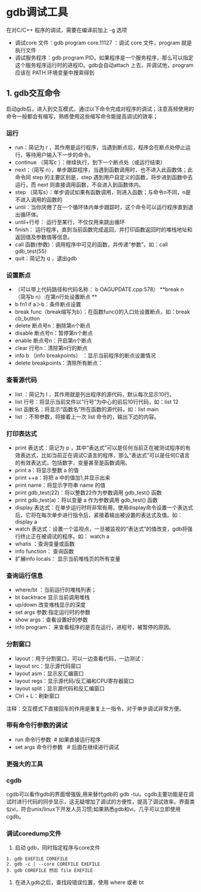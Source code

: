 # gdb调试工具

在对C/C++ 程序的调试，需要在编译前加上 -g 选项

* 调试core 文件：gdb program core.11127 ：调试 core 文件，program 就是执行文件
* 调试服务程序：gdb program PID。如果程序是一个服务程序，那么可以指定这个服务程序运行时的进程ID。gdb会自动attach 上去，并调试他，program 应该在 PATH 环境变量中搜索得到

## 1. gdb交互命令

启动gdb后，进入到交互模式，通过以下命令完成对程序的调试；注意高频使用的命令一般都会有缩写，熟练使用这些缩写命令能提高调试的效率； 

### 运行

* run：简记为 r ，其作用是运行程序，当遇到断点后，程序会在断点处停止运行，等待用户输入下一步的命令。
* continue （简写c ）：继续执行，到下一个断点处（或运行结束）
* next：（简写 n），单步跟踪程序，当遇到函数调用时，也不进入此函数体；此命令同 step 的主要区别是，step 遇到用户自定义的函数，将步进到函数中去运行，而 next 则直接调用函数，不会进入到函数体内。
* step （简写s）：单步调试如果有函数调用，则进入函数；与命令n不同，n是不进入调用的函数的
* until：当你厌倦了在一个循环体内单步跟踪时，这个命令可以运行程序直到退出循环体。
* until+行号： 运行至某行，不仅仅用来跳出循环
* finish： 运行程序，直到当前函数完成返回，并打印函数返回时的堆栈地址和返回值及参数值等信息。
* call 函数(参数)：调用程序中可见的函数，并传递“参数”，如：call gdb_test(55)
* quit：简记为 q ，退出gdb

### 设置断点

* （可以带上代码路径和代码名称： b OAGUPDATE.cpp:578） 
**break n （简写b n）:在第n行处设置断点 **
* b fn1 if a＞b：条件断点设置
* break func（break缩写为b）：在函数func()的入口处设置断点，如：break cb_button
* delete 断点号n：删除第n个断点
* disable 断点号n：暂停第n个断点
* enable 断点号n：开启第n个断点
* clear 行号n：清除第n行的断点
* info b （info breakpoints） ：显示当前程序的断点设置情况
* delete breakpoints：清除所有断点：

### 查看源代码

* list ：简记为 l ，其作用就是列出程序的源代码，默认每次显示10行。
* list 行号：将显示当前文件以“行号”为中心的前后10行代码，如：list 12
* list 函数名：将显示“函数名”所在函数的源代码，如：list main
* list ：不带参数，将接着上一次 list 命令的，输出下边的内容。

### 打印表达式

* print 表达式：简记为 p ，其中“表达式”可以是任何当前正在被测试程序的有效表达式，比如当前正在调试C语言的程序，那么“表达式”可以是任何C语言的有效表达式，包括数字，变量甚至是函数调用。
* print a：将显示整数 a 的值
* print ++a：将把 a 中的值加1,并显示出来
* print name：将显示字符串 name 的值
* print gdb_test(22)：将以整数22作为参数调用 gdb_test() 函数
* print gdb_test(a)：将以变量 a 作为参数调用 gdb_test() 函数
* display 表达式：在单步运行时将非常有用，使用display命令设置一个表达式后，它将在每次单步进行指令后，紧接着输出被设置的表达式及值。如： display a
* watch 表达式：设置一个监视点，一旦被监视的“表达式”的值改变，gdb将强行终止正在被调试的程序。如： watch a
* whatis ：查询变量或函数
* info function： 查询函数
* 扩展info locals： 显示当前堆栈页的所有变量

### 查询运行信息

* where/bt ：当前运行的堆栈列表；
* bt backtrace 显示当前调用堆栈
* up/down 改变堆栈显示的深度
* set args 参数:指定运行时的参数
* show args：查看设置好的参数
* info program： 来查看程序的是否在运行，进程号，被暂停的原因。

### 分割窗口

* layout：用于分割窗口，可以一边查看代码，一边测试：
* layout src：显示源代码窗口
* layout asm：显示反汇编窗口
* layout regs：显示源代码/反汇编和CPU寄存器窗口
* layout split：显示源代码和反汇编窗口
* Ctrl + L：刷新窗口

注释：交互模式下直接回车的作用是重复上一指令，对于单步调试非常方便。

### 带有命令行参数的调试

* run 命令行参数  # 如果直接运行程序
* set args 命令行参数   # 后面在继续进行调试

### 更强大的工具

### cgdb

cgdb可以看作gdb的界面增强版,用来替代gdb的 gdb -tui。cgdb主要功能是在调试时进行代码的同步显示，这无疑增加了调试的方便性，提高了调试效率。界面类似vi，符合unix/linux下开发人员习惯;如果熟悉gdb和vi，几乎可以立即使用cgdb。 

### 调试coredump文件

1. 启动 gdb，同时指定程序与core文件

```
1. gdb EXEFILE COREFILE
2. gdb -c | --core COREFILE EXEFILE
3. gdb COREFILE 然后 file EXEFILE
```

1. 在进入gdb之后，查找段错误位置，使用 where 或者 bt
